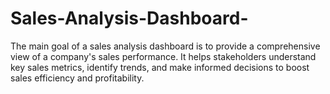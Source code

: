 # Sales-Analysis-Dashboard-
The main goal of a sales analysis dashboard is to provide a comprehensive view of a company's sales performance. It helps stakeholders understand key sales metrics, identify trends, and make informed decisions to boost sales efficiency and profitability.
